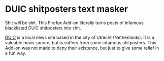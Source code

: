 # DUIC shitposters text masker
Shit will be shit. This Firefox Add-on literally turns posts of infamous blacklisted DUIC shitposters into shit.

[DUIC](https://www.duic.nl) is a local news site based in the city of Utrecht (Netherlands). It is a valuable news source, but is suffers from some infamous shitposters. This Add-on was not made to deny their existence, but just to give some relief in a fun way.
